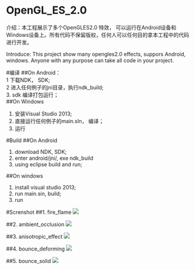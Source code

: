 # OpenGL_ES_2.0
介绍：本工程展示了多个OpenGLES2.0 特效， 可以运行在Android设备和 Windows设备上。所有代码不保留版权，任何人可以任何目的拿本工程中的代码进行开发。 

Introduce: This project show many opengles2.0 effects, suppors Android, windows. Anyone with any purpose can take all code in your project.

#编译
##On Android：<br>
1 下载NDK， SDK;<br>
2 进入任何例子的jni目录，执行ndk_build;<br>
3. sdk 编译打包运行；<br>
##On Windows<br>
1. 安装Visual Studio 2013;<br>
2. 直接运行任何例子的main.sln， 编译；<br>
2. 运行<br>


#Build
##On Android<br>
1. download NDK, SDK;<br>
2. enter android/jni/, exe ndk_build<br>
3. using eclipse build and run;<br>

##On windows<br>
1. install visual studio 2013;<br>
2. run main.sin, build;<br>
3. run<br>

#Screnshot
##1. fire_flame
![](https://github.com/gaoguanglei/OpenGL_ES_2.0/raw/master/1_fire_flame/screenshot.jpg)

##2. ambient_occlusion
![](https://github.com/gaoguanglei/OpenGL_ES_2.0/raw/master/2_ambient_occlusion/screenshot.jpg)

##3. anisotropic_effect
![](https://github.com/gaoguanglei/OpenGL_ES_2.0/raw/master/2_anisotropic_effect/screenshot.jpg)

##4. bounce_deforming
![](https://github.com/gaoguanglei/OpenGL_ES_2.0/raw/master/4_bounce_deforming/screenshot.jpg)

##5. bounce_solid
![](https://github.com/gaoguanglei/OpenGL_ES_2.0/raw/master/5_bounce_solid/screenshot.jpg)
